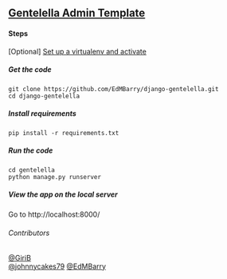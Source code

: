 ## [Gentelella Admin Template](https://github.com/puikinsh/gentelella)

#### Steps
[Optional] [Set up a virtualenv and activate](http://python-guide-pt-br.readthedocs.io/en/latest/dev/virtualenvs/) 

##### Get the code
    git clone https://github.com/EdMBarry/django-gentelella.git
    cd django-gentelella

##### Install requirements 
    pip install -r requirements.txt

##### Run the code
    cd gentelella
    python manage.py runserver 
    
##### View the app on the local server
Go to http://localhost:8000/

###### Contributors 
[@GiriB](https://github.com/GiriB)  
[@johnnycakes79](https://github.com/johnnycakes79)
[@EdMBarry](https://github.com/EdMBarry)
